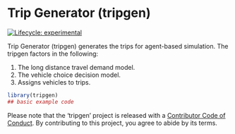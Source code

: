 
<!-- README.md is generated from README.Rmd. Please edit that file -->

# Trip Generator (tripgen)

<!-- badges: start -->

[![Lifecycle:
experimental](https://img.shields.io/badge/lifecycle-experimental-orange.svg)](https://www.tidyverse.org/lifecycle/#experimental)
<!-- badges: end -->

Trip Generator (tripgen) generates the trips for agent-based simulation.
The tripgen factors in the following:

1.  The long distance travel demand model.
2.  The vehicle choice decision model.
3.  Assigns vehicles to trips.

<!-- end list -->

``` r
library(tripgen)
## basic example code
```

Please note that the ‘tripgen’ project is released with a [Contributor
Code of Conduct](CODE_OF_CONDUCT.md). By contributing to this project,
you agree to abide by its terms.
